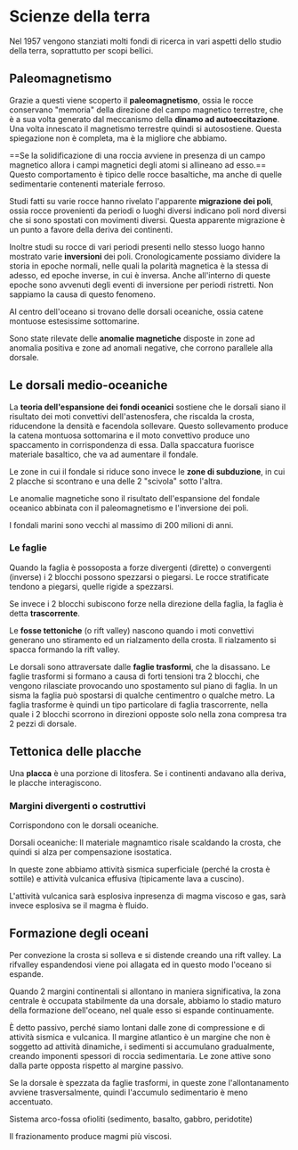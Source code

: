 # Scienze della terra
Nel 1957 vengono stanziati molti fondi di ricerca in vari aspetti dello studio della terra, soprattutto per scopi bellici. 

## Paleomagnetismo
Grazie a questi viene scoperto il **paleomagnetismo**, ossia le rocce conservano "memoria" della direzione del campo magnetico terrestre, che è a sua volta generato dal meccanismo della **dinamo ad autoeccitazione**. Una volta innescato il magnetismo terrestre quindi si autosostiene. Questa spiegazione non è completa, ma è la migliore che abbiamo.

==Se la solidificazione di una roccia avviene in presenza di un campo magnetico allora i campi magnetici degli atomi si allineano ad esso.== Questo comportamento è tipico delle rocce basaltiche, ma anche di quelle sedimentarie contenenti materiale ferroso.

Studi fatti su varie rocce hanno rivelato l'apparente **migrazione dei poli**, ossia rocce provenienti da periodi o luoghi diversi indicano poli nord diversi che si sono spostati con movimenti diversi.
Questa apparente migrazione è un punto a favore della deriva dei continenti.

Inoltre studi su rocce di vari periodi presenti nello stesso luogo hanno mostrato varie **inversioni** dei poli. Cronologicamente possiamo dividere la storia in epoche normali, nelle quali la polarità magnetica è la stessa di adesso, ed epoche inverse, in cui è inversa. Anche all'interno di queste epoche sono avvenuti degli eventi di inversione per periodi ristretti.
Non sappiamo la causa di questo fenomeno.

Al centro dell'oceano si trovano delle dorsali oceaniche, ossia catene montuose estesissime sottomarine.

Sono state rilevate delle **anomalie magnetiche** disposte in zone ad anomalia positiva e zone ad anomali negative, che corrono parallele alla dorsale.

## Le dorsali medio-oceaniche
La **teoria dell'espansione dei fondi oceanici** sostiene che le dorsali siano il risultato dei moti convettivi dell'astenosfera, che riscalda la crosta, riducendone la densità e facendola sollevare. Questo sollevamento produce la catena montuosa sottomarina e il moto convettivo produce uno spaccamento in corrispondenza di essa.
Dalla spaccatura fuorisce materiale basaltico, che va ad aumentare il fondale.

Le zone in cui il fondale si riduce sono invece le **zone di subduzione**, in cui 2 placche si scontrano e una delle 2 "scivola" sotto l'altra.

Le anomalie magnetiche sono il risultato dell'espansione del fondale oceanico abbinata con il paleomagnetismo e l'inversione dei poli.

I fondali marini sono vecchi al massimo di 200 milioni di anni.

### Le faglie
Quando la faglia è possoposta a forze divergenti (dirette) o convergenti (inverse) i 2 blocchi possono spezzarsi o piegarsi. Le rocce stratificate tendono a piegarsi, quelle rigide a spezzarsi.

Se invece i 2 blocchi subiscono forze nella direzione della faglia, la faglia è detta **trascorrente**.

Le **fosse tettoniche** (o rift valley) nascono quando i moti convettivi generano uno stiramento ed un rialzamento della crosta. Il rialzamento si spacca formando la rift valley.

Le dorsali sono attraversate dalle **faglie trasformi**, che la disassano. Le faglie trasformi si formano a causa di forti tensioni tra 2 blocchi, che vengono rilasciate provocando uno spostamento sul piano di faglia. In un sisma la faglia può spostarsi di qualche centimentro o qualche metro.
La faglia trasforme è quindi un tipo particolare di faglia trascorrente, nella quale i 2 blocchi scorrono in direzioni opposte solo nella zona compresa tra 2 pezzi di dorsale.

## Tettonica delle placche
Una **placca** è una porzione di litosfera. Se i continenti andavano alla deriva, le placche interagiscono.

### Margini divergenti o costruttivi
Corrispondono con le dorsali oceaniche. 

Dorsali oceaniche: Il materiale magnamtico risale scaldando la crosta, che quindi si alza per compensazione isostatica.

In queste zone abbiamo attività sismica superficiale (perché la crosta è sottile) e attività vulcanica effusiva (tipicamente lava a cuscino).

L'attività vulcanica sarà esplosiva inpresenza di magma viscoso e gas, sarà invece esplosiva se il magma è fluido.

## Formazione degli oceani
Per convezione la crosta si solleva e si distende creando una rift valley. La rifvalley espandendosi viene poi allagata ed in questo modo l'oceano si espande.

Quando 2 margini continentali si allontano in maniera significativa, la zona centrale è occupata stabilmente da una dorsale, abbiamo lo stadio maturo della formazione dell'oceano, nel quale esso si espande continuamente.

È detto passivo, perché siamo lontani dalle zone di compressione e di attività sismica e vulcanica. Il margine atlantico è un margine che non è soggetto ad attività dinamiche, i sedimenti si accumulano gradualmente, creando imponenti spessori di roccia sedimentaria. Le zone attive sono dalla parte opposta rispetto al margine passivo.

Se la dorsale è spezzata da faglie trasformi, in queste zone l'allontanamento avviene trasversalmente, quindi l'accumulo sedimentario è meno accentuato.

Sistema arco-fossa
ofioliti (sedimento, basalto, gabbro, peridotite)

Il frazionamento produce magmi più viscosi.

